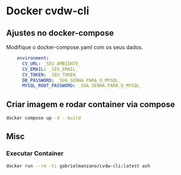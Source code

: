 # Docker cvdw-cli

## Ajustes no docker-compose

Modifique o docker-compose.yaml com os seus dados.

```yaml
    environment:
      CV_URL: _SEU_AMBIENTE_
      CV_EMAIL: _SEU_EMAIL_
      CV_TOKEN: _SEU_TOKEN_
      DB_PASSWORD: _SUA_SENHA_PARA_O_MYSQL_
      MYSQL_ROOT_PASSWORD: _SUA_SENHA_PARA_O_MYSQL_
```

## Criar imagem e rodar container via compose

```bash
docker compose up -d --build
```

## Misc

### Executar Container

```bash
docker run --rm -ti gabrielmanzano/cvdw-cli:latest ash
```
